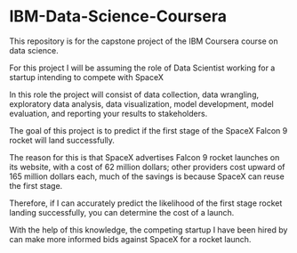# IBM-Data-Science-Coursera
This repository is for the capstone project of the IBM Coursera course on data science. 

For this project I will be assuming the role of Data Scientist working for a startup intending to compete with SpaceX  

In this role the project will consist of data collection, data wrangling, exploratory data analysis, data visualization, model development, model evaluation, and reporting your results to stakeholders.  

The goal of this project is to predict if the first stage of the SpaceX Falcon 9 rocket will land successfully.  

The reason for this is that SpaceX advertises Falcon 9 rocket launches on its website, with a cost of 62 million dollars; other providers cost upward of 165 million dollars each, much of the savings is because SpaceX can reuse the first stage.  

Therefore, if I can accurately predict the likelihood of the first stage rocket landing successfully, you can determine the cost of a launch.  

With the help of this knowledge, the competing startup I have been hired by can make more informed bids against SpaceX for a rocket launch.   
